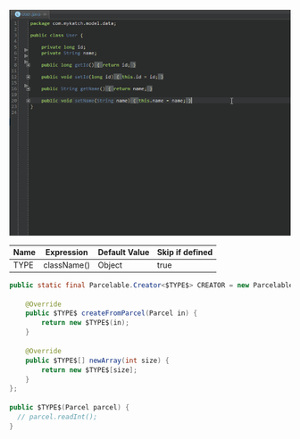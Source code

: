 ![Creator](/assets/images/templates/creator.gif)

Name | Expression | Default Value | Skip if defined
--- | --- | --- | ---
TYPE | className() | Object | true

```java
public static final Parcelable.Creator<$TYPE$> CREATOR = new Parcelable.Creator<$TYPE$>() {
    
    @Override
    public $TYPE$ createFromParcel(Parcel in) {
        return new $TYPE$(in);
    }

    @Override
    public $TYPE$[] newArray(int size) {
        return new $TYPE$[size];
    }
};

public $TYPE$(Parcel parcel) {
  // parcel.readInt();
}
```
